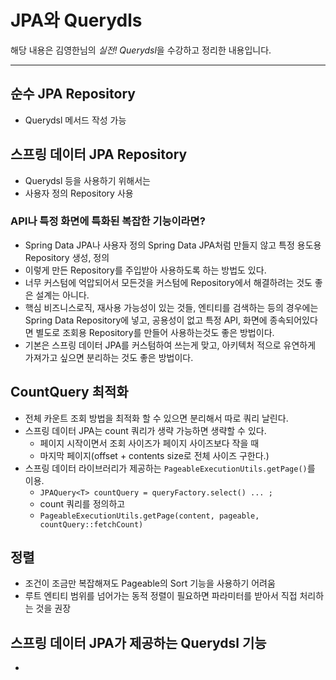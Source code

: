 # JPA와 Querydls

해당 내용은 김영한님의 *실전! Querydsl*을 수강하고 정리한 내용입니다.

---

## 순수 JPA Repository
- Querydsl 메서드 작성 가능

## 스프링 데이터 JPA Repository
- Querydsl 등을 사용하기 위해서는
- 사용자 정의 Repository 사용

### API나 특정 화면에 특화된 복잡한 기능이라면?
- Spring Data JPA나 사용자 정의 Spring Data JPA처럼 만들지 않고 특정 용도용 Repository 생성, 정의
- 이렇게 만든 Repository를 주입받아 사용하도록 하는 방법도 있다.
- 너무 커스텀에 억압되어서 모든것을 커스텀에 Repository에서 해결하려는 것도 좋은 설계는 아니다.
- 핵심 비즈니스로직, 재사용 가능성이 있는 것들, 엔티티를 검색하는 등의 경우에는 Spring Data Repository에 넣고, 공용성이 없고 특정 API, 화면에 종속되어있다면 별도로 조회용 Repository를 만들어 사용하는것도 좋은 방법이다.
- 기본은 스프링 데이터 JPA를 커스텀하여 쓰는게 맞고, 아키텍처 적으로 유연하게 가져가고 싶으면 분리하는 것도 좋은 방법이다.


## CountQuery 최적화
- 전체 카운트 조회 방법을 최적화 할 수 있으면 분리해서 따로 쿼리 날린다.
- 스프링 데이터 JPA는 count 쿼리가 생략 가능하면 생략할 수 있다.
  - 페이지 시작이면서 조회 사이즈가 페이지 사이즈보다 작을 때
  - 마지막 페이지(offset + contents size로 전체 사이즈 구한다.)
- 스프링 데이터 라이브러리가 제공하는 `PageableExecutionUtils.getPage()`를 이용.
  - `JPAQuery<T> countQuery = queryFactory.select() ... ;`
  - count 쿼리를 정의하고
  - `PageableExecutionUtils.getPage(content, pageable, countQuery::fetchCount)`

## 정렬
- 조건이 조금만 복잡해져도 Pageable의 Sort 기능을 사용하기 어려움
- 루트 엔티티 범위를 넘어가는 동적 정렬이 필요하면 파라미터를 받아서 직접 처리하는 것을 권장

## 스프링 데이터 JPA가 제공하는 Querydsl 기능
- 